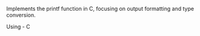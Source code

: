  Implements the printf function in C, focusing on output formatting and type conversion.

Using - C
